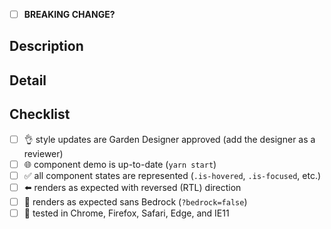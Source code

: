 <!-- structure the Title above as the first line of a
     https://conventionalcommits.org/ message. example: "fix(buttons):
     increase specificity for disabled state". the title informs the
     semantic version bump if this PR is merged. -->

- [ ] **BREAKING CHANGE?** <!-- if so, indicate why under description -->

## Description

<!-- a summary of the changes introduced by this PR. this description
     may populate the commit body and versioned changelog if the PR is
     merged. -->

## Detail

<!-- supporting details; screen shot, code, etc. -->

<!-- closes GITHUB_ISSUE -->

## Checklist

* [ ] :ok_hand: style updates are Garden Designer approved (add the
  designer as a reviewer)
* [ ] :globe_with_meridians: component demo is up-to-date (`yarn start`)
* [ ] :white_check_mark: all component states are represented
  (`.is-hovered`, `.is-focused`, etc.)
* [ ] :arrow_left: renders as expected with reversed (RTL) direction
* [ ] :metal: renders as expected sans Bedrock (`?bedrock=false`)
* [ ] :memo: tested in Chrome, Firefox, Safari, Edge, and IE11
